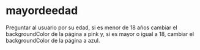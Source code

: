 # mayordeedad
Preguntar al usuario por su edad, si es menor de 18 años cambiar el backgroundColor de la página a pink y, si es mayor o igual a 18, cambiar el backgroundColor de la página a azul.
